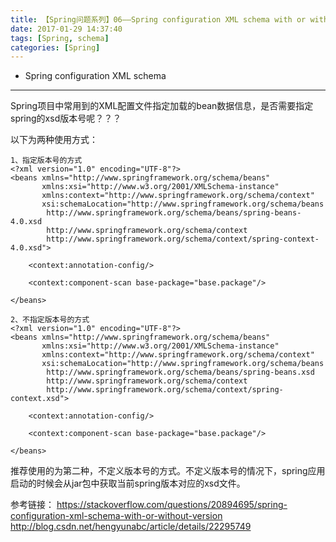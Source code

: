 ```yaml
---
title: 【Spring问题系列】06——Spring configuration XML schema with or without version？
date: 2017-01-29 14:37:40
tags: [Spring, schema]
categories: [Spring]
---
```

- Spring configuration XML schema
<!-- more -->

--------------------------------


Spring项目中常用到的XML配置文件指定加载的bean数据信息，是否需要指定spring的xsd版本号呢？？？

以下为两种使用方式：
	
	1、指定版本号的方式
	<?xml version="1.0" encoding="UTF-8"?>
	<beans xmlns="http://www.springframework.org/schema/beans"
		   xmlns:xsi="http://www.w3.org/2001/XMLSchema-instance"
		   xmlns:context="http://www.springframework.org/schema/context"
		   xsi:schemaLocation="http://www.springframework.org/schema/beans
			http://www.springframework.org/schema/beans/spring-beans-4.0.xsd
			http://www.springframework.org/schema/context
			http://www.springframework.org/schema/context/spring-context-4.0.xsd">

		<context:annotation-config/>

		<context:component-scan base-package="base.package"/>

	</beans>
	
	2、不指定版本号的方式
	<?xml version="1.0" encoding="UTF-8"?>
	<beans xmlns="http://www.springframework.org/schema/beans"
		   xmlns:xsi="http://www.w3.org/2001/XMLSchema-instance"
		   xmlns:context="http://www.springframework.org/schema/context"
		   xsi:schemaLocation="http://www.springframework.org/schema/beans
			http://www.springframework.org/schema/beans/spring-beans.xsd
			http://www.springframework.org/schema/context
			http://www.springframework.org/schema/context/spring-context.xsd">

		<context:annotation-config/>

		<context:component-scan base-package="base.package"/>

	</beans>
	
推荐使用的为第二种，不定义版本号的方式。不定义版本号的情况下，spring应用启动的时候会从jar包中获取当前spring版本对应的xsd文件。

参考链接：
https://stackoverflow.com/questions/20894695/spring-configuration-xml-schema-with-or-without-version
http://blog.csdn.net/hengyunabc/article/details/22295749